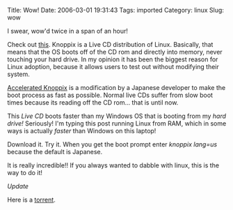 Title: Wow!
Date: 2006-03-01 19:31:43
Tags: imported
Category: linux
Slug: wow

I swear, wow'd twice in a span of an hour!

Check out <a title="Accelerated Knoppix" href="http://www.alpha.co.jp/ac-knoppix/index_en.html">this</a>.  Knoppix is a Live CD distribution of Linux.  Basically, that means that the OS boots off of the CD rom and directly into memory, never touching your hard drive.  In my opinion it has been the biggest reason for Linux adoption, because it allows users to test out without modifying their system.

<a href="http://www.alpha.co.jp/ac-knoppix/index_en.html">Accelerated Knoppix</a> is a modification by a Japanese developer to make the boot process as fast as possible.  Normal live CDs suffer from slow boot times because its reading off the CD rom... that is until now.

This <em>Live CD</em> boots faster than my Windows OS that is booting from my <em>hard drive!</em>  Seriously!  I'm typing this post running Linux from RAM, which in some ways is actually <em>faster</em> than Windows on this laptop!

Download it.  Try it.  When you get the boot prompt enter <em>knoppix lang=us</em> because the default is Japanese.

It is really incredible!!  If you always wanted to dabble with linux, this is the way to do it!

<em>Update</em>

Here is a <a title="BT to the rescue!" href="http://zerotracker.com/download/HTTP/45691/Accelerated-KNX_20060228.torrent">torrent</a>.
